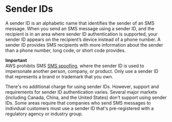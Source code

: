# Sender IDs<a name="channels-sms-originating-identities-sender-ids"></a>

A sender ID is an alphabetic name that identifies the sender of an SMS message\. When you send an SMS message using a sender ID, and the recipient is in an area where sender ID authentication is supported, your sender ID appears on the recipient’s device instead of a phone number\. A sender ID provides SMS recipients with more information about the sender than a phone number, long code, or short code provides\.



**Important**  
AWS prohibits SMS [SMS spoofing](https://en.wikipedia.org/wiki/SMS_spoofing), where the sender ID is used to impersonate another person, company, or product\. Only use a sender ID that represents a brand or trademark that you own\.

There's no additional charge for using sender IDs\. However, support and requirements for sender ID authentication varies\. Several major markets \(including Canada, China, and the United States\) don't support using sender IDs\. Some areas require that companies who send SMS messages to individual customers must use a sender ID that's pre\-registered with a regulatory agency or industry group\.